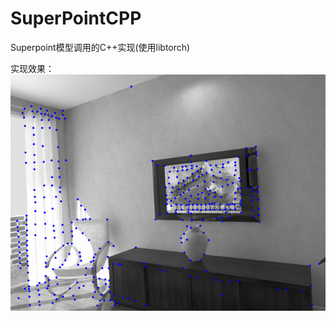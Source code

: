 # SuperPointCPP
Superpoint模型调用的C++实现(使用libtorch)

实现效果：
![](https://raw.githubusercontent.com/konan6915/SuperPointCPP/main/export/250.png)
